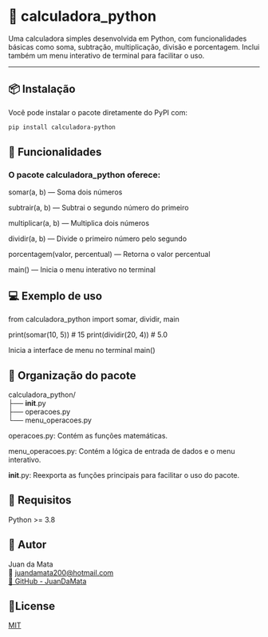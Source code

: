 # 🧮 calculadora_python

Uma calculadora simples desenvolvida em Python, com funcionalidades básicas como soma, subtração, multiplicação, divisão e porcentagem. Inclui também um menu interativo de terminal para facilitar o uso.

---

## 📦 Instalação

Você pode instalar o pacote diretamente do PyPI com:

```bash
pip install calculadora-python
```

## 🚀 Funcionalidades
### O pacote calculadora_python oferece:

somar(a, b) — Soma dois números

subtrair(a, b) — Subtrai o segundo número do primeiro

multiplicar(a, b) — Multiplica dois números

dividir(a, b) — Divide o primeiro número pelo segundo

porcentagem(valor, percentual) — Retorna o valor percentual

main() — Inicia o menu interativo no terminal

## 💻 Exemplo de uso
from calculadora_python import somar, dividir, main

print(somar(10, 5))      # 15
print(dividir(20, 4))    # 5.0

Inicia a interface de menu no terminal
main()

## 📁 Organização do pacote
calculadora_python/<br>
├── __init__.py<br>
├── operacoes.py<br>
└── menu_operacoes.py<br>

operacoes.py: Contém as funções matemáticas.<br>

menu_operacoes.py: Contém a lógica de entrada de dados e o menu interativo.<br>

__init__.py: Reexporta as funções principais para facilitar o uso do pacote.


## 🐍 Requisitos
Python >= 3.8

## 👤 Autor
Juan da Mata<br>
📧 juandamata200@hotmail.com<br>
[🔗 GitHub - JuanDaMata](https://github.com/JuanDaMata/)

## 📝License
[MIT](https://opensource.org/licenses/MIT)